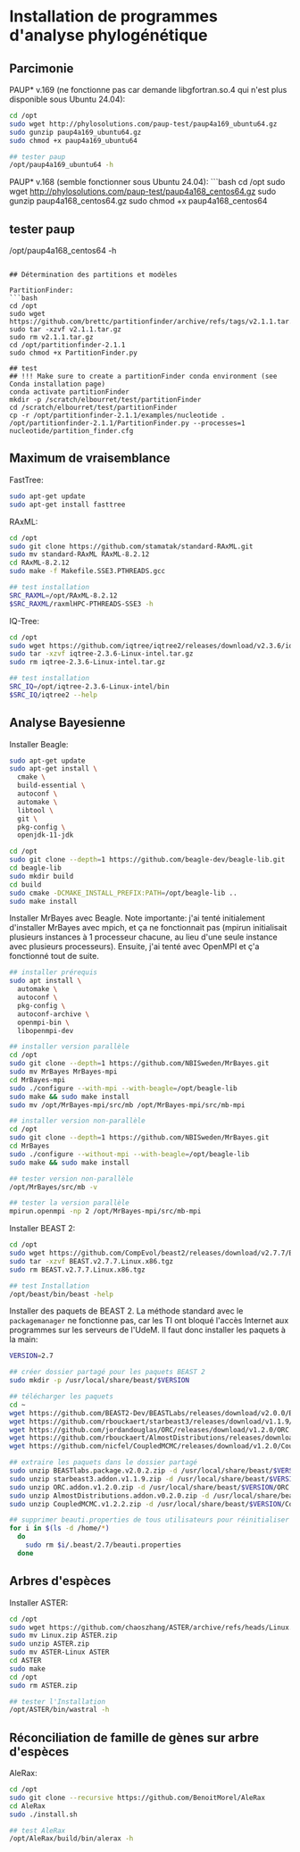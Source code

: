 # Installation de programmes d'analyse phylogénétique

## Parcimonie

PAUP\* v.169 (ne fonctionne pas car demande libgfortran.so.4 qui n'est plus disponible sous Ubuntu 
24.04):  
```bash
cd /opt
sudo wget http://phylosolutions.com/paup-test/paup4a169_ubuntu64.gz
sudo gunzip paup4a169_ubuntu64.gz
sudo chmod +x paup4a169_ubuntu64

## tester paup
/opt/paup4a169_ubuntu64 -h

```

PAUP\* v.168 (semble fonctionner sous Ubuntu 24.04):  ```bash
cd /opt
sudo wget http://phylosolutions.com/paup-test/paup4a168_centos64.gz
sudo gunzip paup4a168_centos64.gz
sudo chmod +x paup4a168_centos64

## tester paup
/opt/paup4a168_centos64 -h

```

## Détermination des partitions et modèles

PartitionFinder:
```bash
cd /opt
sudo wget https://github.com/brettc/partitionfinder/archive/refs/tags/v2.1.1.tar.gz
sudo tar -xzvf v2.1.1.tar.gz
sudo rm v2.1.1.tar.gz
cd /opt/partitionfinder-2.1.1
sudo chmod +x PartitionFinder.py

## test
## !!! Make sure to create a partitionFinder conda environment (see Conda installation page)
conda activate partitionFinder
mkdir -p /scratch/elbourret/test/partitionFinder
cd /scratch/elbourret/test/partitionFinder
cp -r /opt/partitionfinder-2.1.1/examples/nucleotide .
/opt/partitionfinder-2.1.1/PartitionFinder.py --processes=1 nucleotide/partition_finder.cfg

```


## Maximum de vraisemblance

FastTree:
```bash
sudo apt-get update
sudo apt-get install fasttree

```

RAxML:
```bash
cd /opt
sudo git clone https://github.com/stamatak/standard-RAxML.git
sudo mv standard-RAxML RAxML-8.2.12
cd RAxML-8.2.12
sudo make -f Makefile.SSE3.PTHREADS.gcc

## test installation
SRC_RAXML=/opt/RAxML-8.2.12
$SRC_RAXML/raxmlHPC-PTHREADS-SSE3 -h

```

IQ-Tree:  
```bash
cd /opt
sudo wget https://github.com/iqtree/iqtree2/releases/download/v2.3.6/iqtree-2.3.6-Linux-intel.tar.gz
sudo tar -xzvf iqtree-2.3.6-Linux-intel.tar.gz
sudo rm iqtree-2.3.6-Linux-intel.tar.gz

## test installation
SRC_IQ=/opt/iqtree-2.3.6-Linux-intel/bin
$SRC_IQ/iqtree2 --help

```

## Analyse Bayesienne

Installer Beagle:  
```bash
sudo apt-get update
sudo apt-get install \
  cmake \
  build-essential \
  autoconf \
  automake \
  libtool \
  git \
  pkg-config \
  openjdk-11-jdk

cd /opt
sudo git clone --depth=1 https://github.com/beagle-dev/beagle-lib.git
cd beagle-lib
sudo mkdir build
cd build
sudo cmake -DCMAKE_INSTALL_PREFIX:PATH=/opt/beagle-lib ..
sudo make install

```

Installer MrBayes avec Beagle. Note importante: j'ai tenté initialement d'installer MrBayes 
avec mpich, et ça ne fonctionnait pas (mpirun initialisait plusieurs instances à 1 processeur 
chacune, au lieu d'une seule instance avec plusieurs processeurs). Ensuite, j'ai tenté avec 
OpenMPI et ç'a fonctionné tout de suite.  
```bash
## installer prérequis
sudo apt install \
  automake \
  autoconf \
  pkg-config \
  autoconf-archive \
  openmpi-bin \
  libopenmpi-dev

## installer version parallèle
cd /opt
sudo git clone --depth=1 https://github.com/NBISweden/MrBayes.git
sudo mv MrBayes MrBayes-mpi
cd MrBayes-mpi
sudo ./configure --with-mpi --with-beagle=/opt/beagle-lib
sudo make && sudo make install
sudo mv /opt/MrBayes-mpi/src/mb /opt/MrBayes-mpi/src/mb-mpi

## installer version non-parallèle
cd /opt
sudo git clone --depth=1 https://github.com/NBISweden/MrBayes.git
cd MrBayes
sudo ./configure --without-mpi --with-beagle=/opt/beagle-lib
sudo make && sudo make install

## tester version non-parallèle
/opt/MrBayes/src/mb -v

## tester la version parallèle
mpirun.openmpi -np 2 /opt/MrBayes-mpi/src/mb-mpi

```

Installer BEAST 2:  
```bash
cd /opt
sudo wget https://github.com/CompEvol/beast2/releases/download/v2.7.7/BEAST.v2.7.7.Linux.x86.tgz
sudo tar -xzvf BEAST.v2.7.7.Linux.x86.tgz
sudo rm BEAST.v2.7.7.Linux.x86.tgz

## test Installation
/opt/beast/bin/beast -help

```

Installer des paquets de BEAST 2. La méthode standard avec le `packagemanager` ne fonctionne pas, 
car les TI ont bloqué l'accès Internet aux programmes sur les serveurs de l'UdeM. Il faut donc 
installer les paquets à la main:  
```bash
VERSION=2.7

## créer dossier partagé pour les paquets BEAST 2
sudo mkdir -p /usr/local/share/beast/$VERSION

## télécharger les paquets
cd ~
wget https://github.com/BEAST2-Dev/BEASTLabs/releases/download/v2.0.0/BEASTlabs.package.v2.0.2.zip
wget https://github.com/rbouckaert/starbeast3/releases/download/v1.1.9/starbeast3.addon.v1.1.9.zip
wget https://github.com/jordandouglas/ORC/releases/download/v1.2.0/ORC.addon.v1.2.0.zip
wget https://github.com/rbouckaert/AlmostDistributions/releases/download/v0.2.0/AlmostDistributions.addon.v0.2.0.zip
wget https://github.com/nicfel/CoupledMCMC/releases/download/v1.2.0/CoupledMCMC.v1.2.2.zip

## extraire les paquets dans le dossier partagé
sudo unzip BEASTlabs.package.v2.0.2.zip -d /usr/local/share/beast/$VERSION/BEASTlabs
sudo unzip starbeast3.addon.v1.1.9.zip -d /usr/local/share/beast/$VERSION/starbeast3
sudo unzip ORC.addon.v1.2.0.zip -d /usr/local/share/beast/$VERSION/ORC
sudo unzip AlmostDistributions.addon.v0.2.0.zip -d /usr/local/share/beast/$VERSION/AlmostDistributions
sudo unzip CoupledMCMC.v1.2.2.zip -d /usr/local/share/beast/$VERSION/CoupledMCMC

## supprimer beauti.properties de tous utilisateurs pour réinitialiser chemin vers paquets
for i in $(ls -d /home/*)
  do
    sudo rm $i/.beast/2.7/beauti.properties
  done

```

## Arbres d'espèces

Installer ASTER:  
```bash
cd /opt
sudo wget https://github.com/chaoszhang/ASTER/archive/refs/heads/Linux.zip
sudo mv Linux.zip ASTER.zip
sudo unzip ASTER.zip
sudo mv ASTER-Linux ASTER
cd ASTER
sudo make
cd /opt
sudo rm ASTER.zip

## tester l'Installation
/opt/ASTER/bin/wastral -h


```


## Réconciliation de famille de gènes sur arbre d'espèces

AleRax:  
```bash
cd /opt
sudo git clone --recursive https://github.com/BenoitMorel/AleRax
cd AleRax
sudo ./install.sh

## test AleRax
/opt/AleRax/build/bin/alerax -h

```


